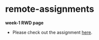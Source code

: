 # remote-assignments

**week-1 RWD page**


- Please check out the assignment [here](https://jiarongtsai.github.io/remote-assignments/). 
